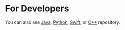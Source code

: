 For Developers
============
You can also see [Java](https://github.com/starlangsoftware/Dictionary), [Python](https://github.com/starlangsoftware/Dictionary-Py), [Swift](https://github.com/starlangsoftware/Dictionary-Swift), or [C++](https://github.com/starlangsoftware/Dictionary-CPP) repository.
